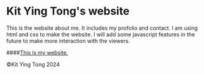 # Kit Ying Tong's website

This is the website about me.
It includes my profolio and contact.
I am using html and css to make the website.
I will add some javascript features in the future to make more interaction with the viewers.

####[This is my website.](https://tommietky.github.io/github.io/portfolio.html)

&copy;Kit Ying Tong 2024
